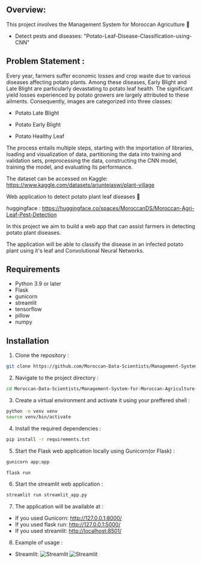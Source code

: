 ## Overview:

This project involves the Management System for Moroccan Agriculture 🌱

- Detect pests and diseases: "Potato-Leaf-Disease-Classification-using-CNN"
  
## Problem Statement :

Every year, farmers suffer economic losses and crop waste due to various diseases affecting potato plants. Among these diseases, Early Blight and Late Blight are particularly devastating to potato leaf health. The significant yield losses experienced by potato growers are largely attributed to these ailments. Consequently, images are categorized into three classes:

- Potato Late Blight

- Potato Early Blight

- Potato Healthy Leaf

The process entails multiple steps, starting with the importation of libraries, loading and visualization of data, partitioning the data into training and validation sets, preprocessing the data, constructing the CNN model, training the model, and evaluating its performance.

The dataset can be accessed on Kaggle: https://www.kaggle.com/datasets/arjuntejaswi/plant-village

Web application to detect potato plant leaf diseases 🍃

huggingface : https://huggingface.co/spaces/MoroccanDS/Moroccan-Agri-Leaf-Pest-Detection

In this project we aim to build a web app that can assist farmers in detecting potato plant diseases. 

The application will be able to classify the disease in an infected potato plant using it's leaf and Convolutional Neural Networks.


## Requirements

* Python 3.9 or later
* Flask
* gunicorn
* streamlit
* tensorflow
* pillow
* numpy
  
## Installation

1. Clone the repository :
```bash
git clone https://github.com/Moroccan-Data-Scientists/Management-System-for-Moroccan-Agriculture-
```
2. Navigate to the project directory  :
```bash
cd Moroccan-Data-Scientists/Management-System-for-Moroccan-Agriculture-
```
3. Create a virtual environment and activate it using your preffered shell :
```bash
python -m venv venv
source venv/bin/activate
```
4. Install the required dependencies :
```bash
pip install -r requirements.txt
```
5. Start the Flask web application locally using Gunicorn(or Flask) :
```bash
gunicorn app:app
```
```bash
flask run
```
6. Start the streamlit web application :
```bash
streamlit run streamlit_app.py
```
7. The application will be available at :
* If you used Gunicorn: <http://127.0.0.1:8000/>
* If you used flask run: <http://127.0.0.1:5000/>
* If you used streamlit: <http://localhost:8501/>
8. Example of usage :
- Streamlit:
![Streamlit](https://cdn.hashnode.com/res/hashnode/image/upload/v1714150183694/179de6e2-c88a-4412-99a5-e382080a6ea5.png?auto=compress,format&format=webp)
![Streamlit](https://cdn.hashnode.com/res/hashnode/image/upload/v1714150321630/d5a5465c-5f4d-487c-9e7a-7709f13b9045.png?auto=compress,format&format=webp)
